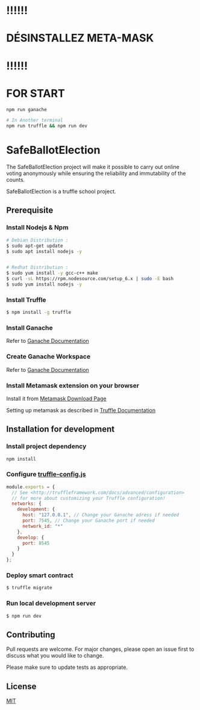 # !!!!!!
# DÉSINSTALLEZ META-MASK
# !!!!!!
# FOR START

```bash
npm run ganache

# In Another terminal
npm run truffle && npm run dev

```

# SafeBallotElection

The SafeBallotElection project will make it possible to carry out online voting anonymously while ensuring the reliability and immutability of the counts.

SafeBallotElection is a truffle school project.

## Prerequisite

### Install Nodejs & Npm

```bash
# Debian Distribution :
$ sudo apt-get update
$ sudo apt install nodejs -y


# Redhat Distribution :
$ sudo yum install -y gcc-c++ make
$ curl -sL https://rpm.nodesource.com/setup_6.x | sudo -E bash
$ sudo yum install nodejs -y

```

### Install Truffle

```bash
$ npm install -g truffle
```

### Install Ganache

Refer to [Ganache Documentation](https://www.trufflesuite.com/docs/ganache/quickstart#1-install-ganache)

### Create Ganache Workspace

Refer to
[Ganache Documentation](https://www.trufflesuite.com/docs/ganache/quickstart#1-install-ganache)

### Install Metamask extension on your browser

Install it from [Metamask Download Page](https://metamask.io/download.html)

Setting up metamask as described in [Truffle Documentation](https://www.trufflesuite.com/docs/truffle/getting-started/truffle-with-metamask#setting-up-metamask)

## Installation for development

### Install project dependency

```bash
npm install
```

### Configure [truffle-config.js](truffle-config.js)

```js
module.exports = {
  // See <http://truffleframework.com/docs/advanced/configuration>
  // for more about customizing your Truffle configuration!
  networks: {
    development: {
      host: "127.0.0.1", // Change your Ganache adress if needed
      port: 7545, // Change your Ganache port if needed
      network_id: "*"
    },
    develop: {
      port: 8545
    }
  }
};
```

### Deploy smart contract

```bash
$ truffle migrate
```

### Run local development server

```bash
$ npm run dev
```

## Contributing

Pull requests are welcome. For major changes, please open an issue first to discuss what you would like to change.

Please make sure to update tests as appropriate.

## License

[MIT](https://choosealicense.com/licenses/mit/)

